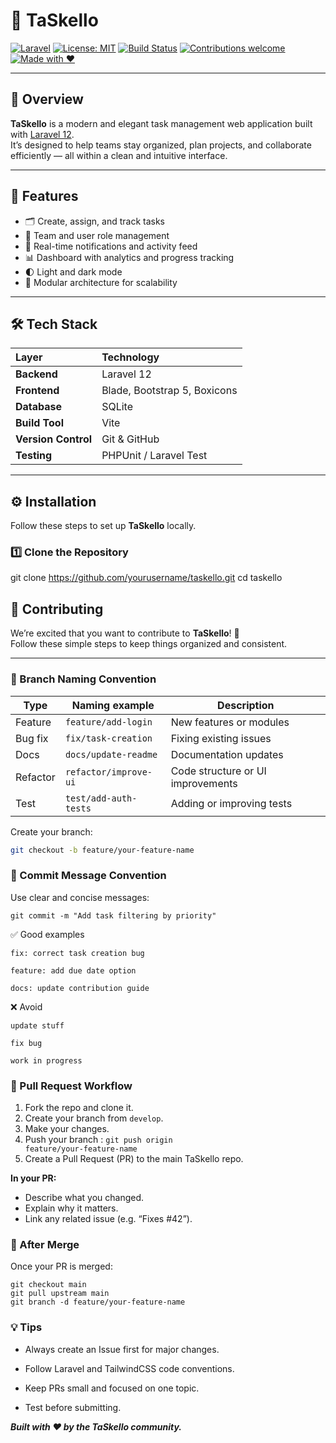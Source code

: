 # 🧩 TaSkello

[![Laravel](https://img.shields.io/badge/Laravel-12.x-FF2D20?logo=laravel&logoColor=white)](https://laravel.com/)
[![License: MIT](https://img.shields.io/badge/License-MIT-yellow.svg)](LICENSE)
[![Build Status](https://img.shields.io/github/actions/workflow/status/yourusername/taskello/laravel.yml?branch=main)](https://github.com/yourusername/taskello/actions)
[![Contributions welcome](https://img.shields.io/badge/contributions-welcome-brightgreen.svg)](#-contributing)
[![Made with ❤️](https://img.shields.io/badge/Made%20with-%E2%9D%A4-red)](#)

---

## 📝 Overview

**TaSkello** is a modern and elegant task management web application built with [Laravel 12](https://laravel.com/).  
It’s designed to help teams stay organized, plan projects, and collaborate efficiently — all within a clean and intuitive interface.

---

## 🚀 Features

- 🗂️ Create, assign, and track tasks  
- 👥 Team and user role management  
- 📨 Real-time notifications and activity feed  
- 📊 Dashboard with analytics and progress tracking  
- 🌓 Light and dark mode  
- 🧱 Modular architecture for scalability  

---

## 🛠️ Tech Stack

| Layer | Technology |
|:------|:------------|
| **Backend** | Laravel 12 |
| **Frontend** | Blade, Bootstrap 5, Boxicons |
| **Database** | SQLite |
| **Build Tool** | Vite |
| **Version Control** | Git & GitHub |
| **Testing** | PHPUnit / Laravel Test |

---

## ⚙️ Installation

Follow these steps to set up **TaSkello** locally.

### 1️⃣ Clone the Repository

git clone https://github.com/yourusername/taskello.git
cd taskello


## 🤝 Contributing

We’re excited that you want to contribute to **TaSkello**! 🎉  
Follow these simple steps to keep things organized and consistent.

---

### 🌿 Branch Naming Convention

| Type | Naming example | Description |
|------|----------------|--------------|
| Feature | `feature/add-login` | New features or modules |
| Bug fix | `fix/task-creation` | Fixing existing issues |
| Docs | `docs/update-readme` | Documentation updates |
| Refactor | `refactor/improve-ui` | Code structure or UI improvements |
| Test | `test/add-auth-tests` | Adding or improving tests |

Create your branch:
```bash
git checkout -b feature/your-feature-name
```

### 🧠 Commit Message Convention
Use clear and concise messages:
```
git commit -m "Add task filtering by priority"
```

✅ Good examples
```
fix: correct task creation bug

feature: add due date option

docs: update contribution guide
```
❌ Avoid
```
update stuff

fix bug

work in progress
```

### 🔁 Pull Request Workflow

1. Fork the repo and clone it.
2. Create your branch from <code>develop</code>.
3. Make your changes.
4. Push your branch  : <code>git push origin feature/your-feature-name</code>
5. Create a Pull Request (PR) to the main TaSkello repo.

<b>In your PR:</b>
- Describe what you changed.
- Explain why it matters.
- Link any related issue (e.g. “Fixes #42”).

### 🧹 After Merge
Once your PR is merged:

```
git checkout main
git pull upstream main
git branch -d feature/your-feature-name
```

### 💡 Tips

- Always create an Issue first for major changes.

- Follow Laravel and TailwindCSS code conventions.

- Keep PRs small and focused on one topic.

- Test before submitting.


<i><b>Built with ❤️ by the TaSkello community.</b></i>